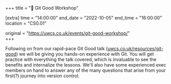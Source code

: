 +++
title = "💾 Git Good Workshop"

[extra]
time = "14:00:00"
end_date = "2022-10-05"
end_time = "16:00:00"
location = "CS0.01"

original = "https://uwcs.co.uk/events/git-good-workshop/"    
+++

Following on from our rapid-pace Git Good talk ([uwcs.co.uk/resources/git-good](https://uwcs.co.uk/resources/git-good/)) we will be giving you hands-on experience with Git. You will get practice with everything the talk covered, which is invaluable to see the benefits and internalize the lessons. We'll also have some experienced exec members on hand to answer any of the many questions that arise from your first(?) journey into version control.

